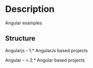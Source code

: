 # Description
Angular examples

## Structure

Angularjs - 1.* AngularJs based projects

Angular - > 2.* Angular based projects
